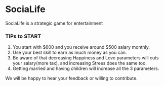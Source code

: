 # SociaLife
SociaLife is a strategic game for entertainment

### TIPs to START
1. You start with $600 and you receive around $500 salary monthly.
2. Use your best skill to earn as much money as you can.
3. Be aware of that decreasing Happiness and Love parameters will cuts your salary(more tax), and increasing Strees does the same too. 
4. Getting married and having children will increase all the 3 parameters. 


We will be happy to hear your feedback or willing to contribute. 
